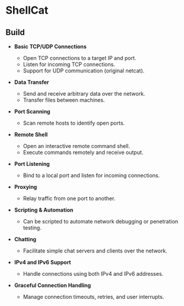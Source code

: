 # ShellCat


## Build


- **Basic TCP/UDP Connections**
  - Open TCP connections to a target IP and port.
  - Listen for incoming TCP connections.
  - Support for UDP communication (original netcat).

- **Data Transfer**
  - Send and receive arbitrary data over the network.
  - Transfer files between machines.

- **Port Scanning**
  - Scan remote hosts to identify open ports.

- **Remote Shell**
  - Open an interactive remote command shell.
  - Execute commands remotely and receive output.

- **Port Listening**
  - Bind to a local port and listen for incoming connections.

- **Proxying**
  - Relay traffic from one port to another.

- **Scripting & Automation**
  - Can be scripted to automate network debugging or penetration testing.

- **Chatting**
  - Facilitate simple chat servers and clients over the network.

- **IPv4 and IPv6 Support**
  - Handle connections using both IPv4 and IPv6 addresses.

- **Graceful Connection Handling**
  - Manage connection timeouts, retries, and user interrupts.

